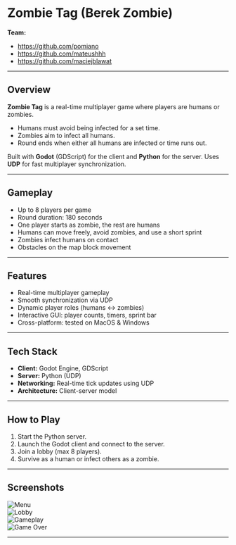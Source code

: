 # Zombie Tag (Berek Zombie)

**Team:**  
- https://github.com/pomiano
- https://github.com/mateushhh
- https://github.com/maciejblawat

---

## Overview

**Zombie Tag** is a real-time multiplayer game where players are humans or zombies.  
- Humans must avoid being infected for a set time.  
- Zombies aim to infect all humans.  
- Round ends when either all humans are infected or time runs out.  

Built with **Godot** (GDScript) for the client and **Python** for the server. Uses **UDP** for fast multiplayer synchronization.

---

## Gameplay

- Up to 8 players per game  
- Round duration: 180 seconds  
- One player starts as zombie, the rest are humans  
- Humans can move freely, avoid zombies, and use a short sprint  
- Zombies infect humans on contact  
- Obstacles on the map block movement  

---

## Features

- Real-time multiplayer gameplay  
- Smooth synchronization via UDP  
- Dynamic player roles (humans ↔ zombies)  
- Interactive GUI: player counts, timers, sprint bar  
- Cross-platform: tested on MacOS & Windows  

---

## Tech Stack

- **Client:** Godot Engine, GDScript  
- **Server:** Python (UDP)  
- **Networking:** Real-time tick updates using UDP  
- **Architecture:** Client-server model  

---

## How to Play

1. Start the Python server.  
2. Launch the Godot client and connect to the server.  
3. Join a lobby (max 8 players).  
4. Survive as a human or infect others as a zombie.  

---

##  Screenshots

![Menu](images/menu)  
![Lobby](images/lobby)  
![Gameplay](images/game)  
![Game Over](images/end)  

---


